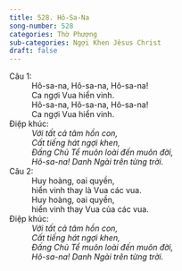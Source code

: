 ```yaml
---
title: 528. Hô-Sa-Na
song-number: 528
categories: Thờ Phượng
sub-categories: Ngợi Khen Jêsus Christ
draft: false
---
```

<dl><dt>Câu 1:</dt><dd data-verse="1">Hô-sa-na, Hô-sa-na, Hô-sa-na! <br/>Ca ngợi Vua hiển vinh. <br/>Hô-sa-na, Hô-sa-na, Hô-sa-na! <br/>Ca ngợi Vua hiển vinh. </dd><dt>Điệp khúc:</dt><dd data-chorus="1"><em>Với tất cả tâm hồn con, <br/>Cất tiếng hát ngợi khen, <br/>Đấng Chủ Tể muôn loài đến muôn đời, <br/>Hô-sa-na! Danh Ngài trên từng trời. </em></dd><dt>Câu 2:</dt><dd data-verse="2">Huy hoàng, oai quyền, <br/>hiển vinh thay là Vua các vua. <br/>Huy hoàng, oai quyền, <br/>hiển vinh thay Vua của các vua. </dd><dt>Điệp khúc:</dt><dd data-chorus="1"><em>Với tất cả tâm hồn con, <br/>Cất tiếng hát ngợi khen, <br/>Đấng Chủ Tể muôn loài đến muôn đời, <br/>Hô-sa-na! Danh Ngài trên từng trời. </em></dd></dl>